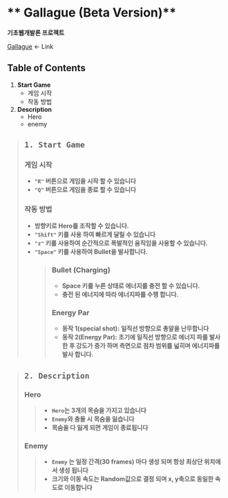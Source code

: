 # ** Gallague (Beta Version)**

**기초웹개발론 프로젝트**

[Gallague](https://gallague-6e78212e76a0.herokuapp.com/) <- Link

## Table of Contents

1. **Start Game**
    - 게임 시작
    - 작동 방법
1. **Description**
    - Hero
    - enemy

> ## `1. Start Game`
>
> ### 게임 시작
>
> -   **`"R"` 버튼으로 게임을 시작 할 수 있습니다**
> -   **`"Q"` 버튼으로 게임을 종료 할 수 있습니다**
>
> ### 작동 방법
>
> -   **방향키로 Hero를 조작할 수 있습니다.**
> -   **`"Shift"` 키를 사용 하여 빠르게 달릴 수 있습니다**
> -   **`"z"` 키를 사용하여 순간적으로 폭발적인 움직임을 사용할 수 있습니다.**
> -   **`"Space"` 키를 사용하여 Bullet을 발사합니다.**
>     > ### Bullet (Charging)
>     >
>     > -   **Space 키를 누른 상태로 에너지를 충전 할 수 있습니다.**
>     > -   **충전 된 에너지에 따라 에너지파를 수행 합니다.**
>     >
>     > ### Energy Par
>     >
>     > -   **동작 1(special shot): 일직선 방향으로 총알을 난무합니다**
>     > -   **동작 2(Energy Par): 초기에 일직선 방향으로 에너지 파를 발사 한 후 강도가 증가 하며 측면으로 점차 범위를 넓히며 에너지파를 발사 합니다.**

> ## `2. Description`
>
> ### Hero
>
> > -   **`Hero`는 3개의 목숨을 가지고 있습니다**
> > -   **`Enemy`와 충돌 시 목숨을 잃습니다**
> > -   **목숨을 다 잃게 되면 게임이 종료됩니다**
>
> ### Enemy
>
> > -   **`Enemy` 는 일정 간격(30 frames) 마다 생성 되며 항상 최상단 위치에서 생성 됩니다**
> > -   **크기와 이동 속도는 Random값으로 결정 되며 x, y축으로 동일한 속도로 이동합니다**
